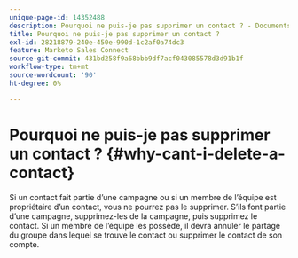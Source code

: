 ```yaml
---
unique-page-id: 14352488
description: Pourquoi ne puis-je pas supprimer un contact ? - Documents Marketo - Documentation du produit
title: Pourquoi ne puis-je pas supprimer un contact ?
exl-id: 28218879-240e-450e-990d-1c2af0a74dc3
feature: Marketo Sales Connect
source-git-commit: 431bd258f9a68bbb9df7acf043085578d3d91b1f
workflow-type: tm+mt
source-wordcount: '90'
ht-degree: 0%

---
```


# Pourquoi ne puis-je pas supprimer un contact ? {#why-cant-i-delete-a-contact}

Si un contact fait partie d’une campagne ou si un membre de l’équipe est propriétaire d’un contact, vous ne pourrez pas le supprimer. S’ils font partie d’une campagne, supprimez-les de la campagne, puis supprimez le contact. Si un membre de l’équipe les possède, il devra annuler le partage du groupe dans lequel se trouve le contact ou supprimer le contact de son compte.
